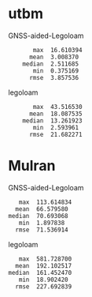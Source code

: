 # utbm

GNSS-aided-Legoloam

           max	16.610394
          mean	3.008370
        median	2.511685
           min	0.375169
          rmse	3.857536



legoloam

           max	43.516530
          mean	18.087535
        median	13.261923
           min	2.593961
          rmse	21.682271

# Mulran

GNSS-aided-Legoloam

       max	113.614834
      mean	66.579580
    median	70.693068
       min	1.897838
      rmse	71.536914




legoloam

       max	581.728700
      mean	192.102517
    median	161.452470
       min	18.902420
      rmse	227.692839
